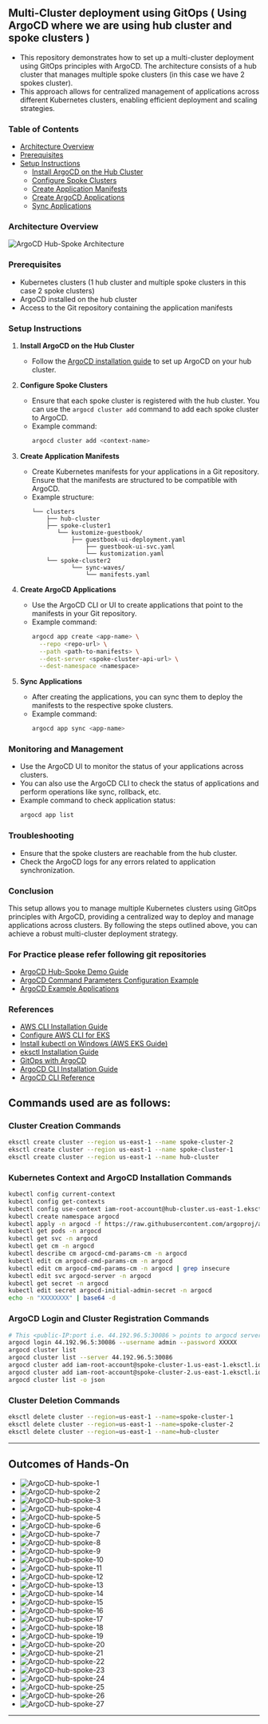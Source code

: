 ## Multi-Cluster deployment using GitOps ( Using ArgoCD where we are using hub cluster and spoke clusters )
- This repository demonstrates how to set up a multi-cluster deployment using GitOps principles with ArgoCD. The architecture consists of a hub cluster that manages multiple spoke clusters (in this case we have 2 spokes cluster).
- This approach allows for centralized management of applications across different Kubernetes clusters, enabling efficient deployment and scaling strategies.

### Table of Contents
- [Architecture Overview](#architecture-overview)
- [Prerequisites](#prerequisites)
- [Setup Instructions](#setup-instructions)
  - [Install ArgoCD on the Hub Cluster](#install-argocd-on-the-hub-cluster)
  - [Configure Spoke Clusters](#configure-spoke-clusters)
  - [Create Application Manifests](#create-application-manifests)
  - [Create ArgoCD Applications](#create-argocd-applications)
  - [Sync Applications](#sync-applications)

### Architecture Overview

![ArgoCD Hub-Spoke Architecture](./Images/ArgoCD-Hub-Spoke-Architecture.png)
### Prerequisites
- Kubernetes clusters (1 hub cluster and multiple spoke clusters in this case 2 spoke clusters)
- ArgoCD installed on the hub cluster
- Access to the Git repository containing the application manifests
### Setup Instructions

1. **Install ArgoCD on the Hub Cluster**
   - Follow the [ArgoCD installation guide](https://argo-cd.readthedocs.io/en/stable/getting_started/) to set up ArgoCD on your hub cluster. 

2. **Configure Spoke Clusters**
    - Ensure that each spoke cluster is registered with the hub cluster. You can use the `argocd cluster add` command to add each spoke cluster to ArgoCD.
    - Example command:
      ```bash
      argocd cluster add <context-name>
      ```
3. **Create Application Manifests**
   - Create Kubernetes manifests for your applications in a Git repository. Ensure that the manifests are structured to be compatible with ArgoCD.
   - Example structure:
     ```
     └── clusters
         ├── hub-cluster
         ├── spoke-cluster1
            └── kustomize-guestbook/
                ├── guestbook-ui-deployment.yaml
                    ├── guestbook-ui-svc.yaml
                    └── kustomization.yaml
         └── spoke-cluster2
                └── sync-waves/
                    └── manifests.yaml 

     ```    
4. **Create ArgoCD Applications**
   - Use the ArgoCD CLI or UI to create applications that point to the manifests in your Git repository.
   - Example command:
     ```bash
     argocd app create <app-name> \
       --repo <repo-url> \
       --path <path-to-manifests> \
       --dest-server <spoke-cluster-api-url> \
       --dest-namespace <namespace>
     ```
5. **Sync Applications**
    - After creating the applications, you can sync them to deploy the manifests to the respective spoke clusters.
    - Example command:
      ```bash
      argocd app sync <app-name>
      ```
### Monitoring and Management
- Use the ArgoCD UI to monitor the status of your applications across clusters.
- You can also use the ArgoCD CLI to check the status of applications and perform operations like sync, rollback, etc. 
- Example command to check application status:
  ```bash
  argocd app list
  ```

### Troubleshooting
- Ensure that the spoke clusters are reachable from the hub cluster.
- Check the ArgoCD logs for any errors related to application synchronization.

### Conclusion
This setup allows you to manage multiple Kubernetes clusters using GitOps principles with ArgoCD, providing a centralized way to deploy and manage applications across clusters. By following the steps outlined above, you can achieve a robust multi-cluster deployment strategy.

### For Practice please refer following git repositories
- [ArgoCD Hub-Spoke Demo Guide](https://github.com/iam-veeramalla/argocd-hub-spoke-demo/blob/main/03-argocd-install.md)
- [ArgoCD Command Parameters Configuration Example](https://github.com/argoproj/argo-cd/blob/54f1572d46d8d611018f4854cf2f24a24a3ac088/docs/operator-manual/argocd-cmd-params-cm.yaml#L82)
- [ArgoCD Example Applications](https://github.com/argoproj/argocd-example-apps)

### References
- [AWS CLI Installation Guide](https://docs.aws.amazon.com/cli/latest/userguide/getting-started-install.html)
- [Configure AWS CLI for EKS](https://docs.aws.amazon.com/eks/latest/userguide/install-awscli.html)
- [Install kubectl on Windows (AWS EKS Guide)](https://docs.aws.amazon.com/eks/latest/userguide/install-kubectl.html#windows_kubectl)
- [eksctl Installation Guide](https://eksctl.io/installation/)
- [GitOps with ArgoCD](https://argo-cd.readthedocs.io/en/stable/getting_started/)
- [ArgoCD CLI Installation Guide](https://argo-cd.readthedocs.io/en/stable/cli_installation/)
- [ArgoCD CLI Reference](https://argo-cd.readthedocs.io/en/stable/user-guide/commands/argocd/)

## Commands used are as follows:
### Cluster Creation Commands
```bash
eksctl create cluster --region us-east-1 --name spoke-cluster-2
eksctl create cluster --region us-east-1 --name spoke-cluster-1  
eksctl create cluster --region us-east-1 --name hub-cluster
```
### Kubernetes Context and ArgoCD Installation Commands
```bash
kubectl config current-context
kubectl config get-contexts
kubectl config use-context iam-root-account@hub-cluster.us-east-1.eksctl.io
kubectl create namespace argocd
kubectl apply -n argocd -f https://raw.githubusercontent.com/argoproj/argo-cd/stable/manifests/install.yaml
kubectl get pods -n argocd
kubectl get svc -n argocd
kubectl get cm -n argocd
kubectl describe cm argocd-cmd-params-cm -n argocd
kubectl edit cm argocd-cmd-params-cm -n argocd
kubectl edit cm argocd-cmd-params-cm -n argocd | grep insecure
kubectl edit svc argocd-server -n argocd
kubectl get secret -n argocd
kubectl edit secret argocd-initial-admin-secret -n argocd
echo -n "XXXXXXXX" | base64 -d
```
### ArgoCD Login and Cluster Registration Commands
```bash
# This <public-IP:port i.e. 44.192.96.5:30086 > points to argocd server ( Node of the kubernetes cluster) which is installed on hub kubernetes cluster and IP belongs to 1 of the node of kubernetes cluster since we have 2 nodes per cluster in this setup. Port number i.e. 30086 is the node port where argocd server is running. 
argocd login 44.192.96.5:30086 --username admin --password XXXXX
argocd cluster list
argocd cluster list --server 44.192.96.5:30086
argocd cluster add iam-root-account@spoke-cluster-1.us-east-1.eksctl.io --server 44.192.96.5:30086
argocd cluster add iam-root-account@spoke-cluster-2.us-east-1.eksctl.io --server 44.192.96.5:30086
argocd cluster list -o json
```
### Cluster Deletion Commands
```bash
eksctl delete cluster --region=us-east-1 --name=spoke-cluster-1
eksctl delete cluster --region=us-east-1 --name=spoke-cluster-2
eksctl delete cluster --region=us-east-1 --name=hub-cluster
```
--- 
## Outcomes of Hands-On

- ![ArgoCD-hub-spoke-1](./Images/ArgoCD-hub-spoke-1.png)
- ![ArgoCD-hub-spoke-2](./Images/ArgoCD-hub-spoke-2.png)
- ![ArgoCD-hub-spoke-3](./Images/ArgoCD-hub-spoke-3.png)
- ![ArgoCD-hub-spoke-4](./Images/ArgoCD-hub-spoke-4.png)
- ![ArgoCD-hub-spoke-5](./Images/ArgoCD-hub-spoke-5.png)
- ![ArgoCD-hub-spoke-6](./Images/ArgoCD-hub-spoke-6.png)
- ![ArgoCD-hub-spoke-7](./Images/ArgoCD-hub-spoke-7.png)
- ![ArgoCD-hub-spoke-8](./Images/ArgoCD-hub-spoke-8.png)
- ![ArgoCD-hub-spoke-9](./Images/ArgoCD-hub-spoke-9.png)
- ![ArgoCD-hub-spoke-10](./Images/ArgoCD-hub-spoke-10.png)
- ![ArgoCD-hub-spoke-11](./Images/ArgoCD-hub-spoke-11.png)
- ![ArgoCD-hub-spoke-12](./Images/ArgoCD-hub-spoke-12.png)
- ![ArgoCD-hub-spoke-13](./Images/ArgoCD-hub-spoke-13.png)
- ![ArgoCD-hub-spoke-14](./Images/ArgoCD-hub-spoke-14.png)
- ![ArgoCD-hub-spoke-15](./Images/ArgoCD-hub-spoke-15.png)
- ![ArgoCD-hub-spoke-16](./Images/ArgoCD-hub-spoke-16.png)
- ![ArgoCD-hub-spoke-17](./Images/ArgoCD-hub-spoke-17.png)
- ![ArgoCD-hub-spoke-18](./Images/ArgoCD-hub-spoke-18.png)
- ![ArgoCD-hub-spoke-19](./Images/ArgoCD-hub-spoke-19.png)
- ![ArgoCD-hub-spoke-20](./Images/ArgoCD-hub-spoke-20.png)
- ![ArgoCD-hub-spoke-21](./Images/ArgoCD-hub-spoke-21.png)
- ![ArgoCD-hub-spoke-22](./Images/ArgoCD-hub-spoke-22.png)
- ![ArgoCD-hub-spoke-23](./Images/ArgoCD-hub-spoke-23.png)
- ![ArgoCD-hub-spoke-24](./Images/ArgoCD-hub-spoke-24.png)
- ![ArgoCD-hub-spoke-25](./Images/ArgoCD-hub-spoke-25.png)
- ![ArgoCD-hub-spoke-26](./Images/ArgoCD-hub-spoke-26.png)
- ![ArgoCD-hub-spoke-27](./Images/ArgoCD-hub-spoke-27.png)

--- 




